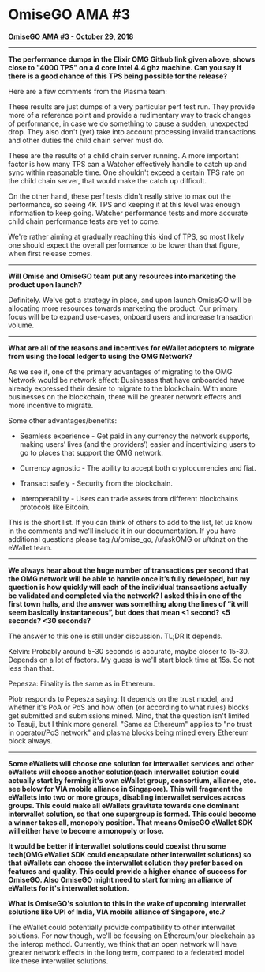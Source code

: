 # OmiseGO AMA #3

**[OmiseGO AMA #3 - October 29, 2018](https://www.reddit.com/r/omise_go/comments/9sag1u/omisego_ama_3_october_29_2018/)**

***

**The performance dumps in the Elixir OMG Github link given above, shows close to "4000 TPS" on a 4 core Intel 4.4 ghz machine. Can you say if there is a good chance of this TPS being possible for the release?**

Here are a few comments from the Plasma team:

These results are just dumps of a very particular perf test run. They provide more of a reference point and provide a rudimentary way to track changes of performance, in case we do something to cause a sudden, unexpected drop. They also don't (yet) take into account processing invalid transactions and other duties the child chain server must do.

These are the results of a child chain server running. A more important factor is how many TPS can a Watcher effectively handle to catch up and sync within reasonable time. One shouldn't exceed a certain TPS rate on the child chain server, that would make the catch up difficult.

On the other hand, these perf tests didn't really strive to max out the performance, so seeing 4K TPS and keeping it at this level was enough information to keep going. Watcher performance tests and more accurate child chain performance tests are yet to come.

We're rather aiming at gradually reaching this kind of TPS, so most likely one should expect the overall performance to be lower than that figure, when first release comes.

***

**Will Omise and OmiseGO team put any resources into marketing the product upon launch?**

Definitely. We've got a strategy in place, and upon launch OmiseGO will be allocating more resources towards marketing the product. Our primary focus will be to expand use-cases, onboard users and increase transaction volume.

***

**What are all of the reasons and incentives for eWallet adopters to migrate from using the local ledger to using the OMG Network?**

As we see it, one of the primary advantages of migrating to the OMG Network would be network effect: Businesses that have onboarded have already expressed their desire to migrate to the blockchain. With more businesses on the blockchain, there will be greater network effects and more incentive to migrate.

Some other advantages/benefits:

* Seamless experience - Get paid in any currency the network supports, making users’ lives (and the providers’) easier and incentivizing users to go to places that support the OMG network.

* Currency agnostic - The ability to accept both cryptocurrencies and fiat.

* Transact safely - Security from the blockchain.

* Interoperability - Users can trade assets from different blockchains protocols like Bitcoin.

This is the short list. If you can think of others to add to the list, let us know in the comments and we'll include it in our documentation. If you have additional questions please tag /u/omise_go, /u/askOMG or u/tdnzt on the eWallet team.

***

**We always hear about the huge number of transactions per second that the OMG network will be able to handle once it’s fully developed, but my question is how quickly will each of the individual transactions actually be validated and completed via the network? I asked this in one of the first town halls, and the answer was something along the lines of “it will seem basically instantaneous”, but does that mean <1 second? <5 seconds? <30 seconds?**

The answer to this one is still under discussion.
TL;DR It depends.

Kelvin:
Probably around 5-30 seconds is accurate, maybe closer to 15-30. Depends on a lot of factors. My guess is we'll start block time at 15s. So not less than that.

Pepesza:
Finality is the same as in Ethereum.

Piotr responds to Pepesza saying:
It depends on the trust model, and whether it's PoA or PoS and how often (or according to what rules) blocks get submitted and submissions mined. Mind, that the question isn't limited to Tesuji, but I think more general. "Same as Ethereum" applies to "no trust in operator/PoS network" and plasma blocks being mined every Ethereum block always.

***

**Some eWallets will choose one solution for interwallet services and other eWallets will choose another solution(each interwallet solution could actually start by forming it's own eWallet group, consortium, alliance, etc. see below for VIA mobile alliance in Singapore). This will fragment the eWallets into two or more groups, disabling interwallet services across groups. This could make all eWallets gravitate towards one dominant interwallet solution, so that one supergroup is formed. This could become a winner takes all, monopoly position. That means OmiseGO eWallet SDK will either have to become a monopoly or lose.**

**It would be better if interwallet solutions could coexist thru some tech(OMG eWallet SDK could encapsulate other interwallet solutions) so that eWallets can choose the interwallet solution they prefer based on features and quality. This could provide a higher chance of success for OmiseGO. Also OmiseGO might need to start forming an alliance of eWallets for it's interwallet solution.**

**What is OmiseGO's solution to this in the wake of upcoming interwallet solutions like UPI of India, VIA mobile alliance of Singapore, etc.?**

The eWallet could potentially provide compatibility to other interwallet solutions. For now though, we'll be focusing on Ethereum/our blockchain as the interop method. Currently, we think that an open network will have greater network effects in the long term, compared to a federated model like these interwallet solutions.
